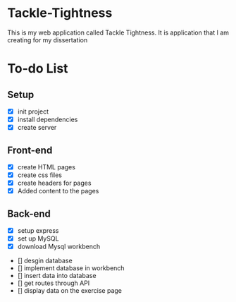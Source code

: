# Tackle-Tightness
This is my web application called Tackle Tightness. It is application that I am creating for my dissertation

# To-do List 

## Setup

- [x] init project
- [x] install dependencies 
- [x] create server

## Front-end
- [x] create HTML pages 
- [x] create css files
- [x] create headers for pages 
- [x] Added content to the pages 

## Back-end
- [x] setup express 
- [x] set up MySQL
- [x] download Mysql workbench
- [] desgin database 
- [] implement database in workbench
- [] insert data into database 
- [] get routes through API 
- [] display data on the exercise page
